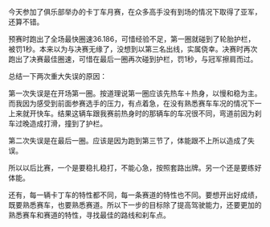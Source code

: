 今天参加了俱乐部举办的卡丁车月赛，在众多高手没有到场的情况下取得了亚军，还算不错。

预赛时跑出了全场最快圈速36.186，可惜经验不足，第一圈就碰到了轮胎护栏，被罚1秒。本来以为与决赛无缘了，没想到以第三名出线，实属侥幸。决赛时再次跑出了决赛最佳圈速，可惜在最后一圈再次碰到护栏，罚1秒，与冠军擦肩而过。

总结一下两次重大失误的原因：

第一次失误是在开场第一圈。按道理说第一圈应该先热车＋热身，以慢和稳为主。而我因为感受到前面参赛选手的压力，有点着急，在没有熟悉赛车车况的情况下一上来就开快车。结果这辆车跟我赛前热身时的那辆车的车况很不同，弯道前因为刹车过晚造成打滑，撞到了护栏。

第二次失误是在最后一圈。应该是因为跑到第三节了，体能跟不上所以造成了失误。

所以以后比赛，一个是要稳扎稳打，不能心急，按照套路出牌。另一个还是要练好体能。

还有，每一辆卡丁车的特性都不同，每一条赛道的特性也不同。要想开出好成绩，既要熟悉赛车，也要熟悉赛道。所以下一步的目标除了提高驾驶能力，还要更加的熟悉赛车和赛道的特性，寻找最佳的路线和刹车点。
